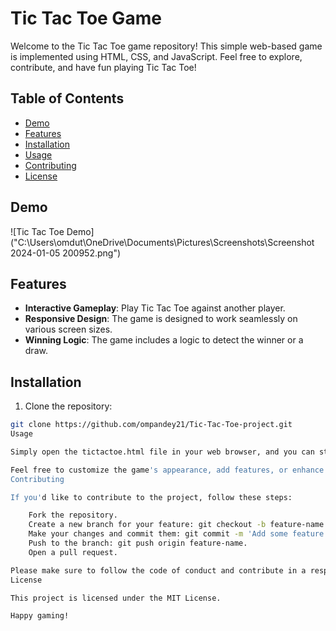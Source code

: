 
# Tic Tac Toe Game

Welcome to the Tic Tac Toe game repository! This simple web-based game is implemented using HTML, CSS, and JavaScript. Feel free to explore, contribute, and have fun playing Tic Tac Toe!

## Table of Contents

- [Demo](#demo)
- [Features](#features)
- [Installation](#installation)
- [Usage](#usage)
- [Contributing](#contributing)
- [License](#license)

## Demo

![Tic Tac Toe Demo]("C:\Users\omdut\OneDrive\Documents\Pictures\Screenshots\Screenshot 2024-01-05 200952.png")

## Features

- **Interactive Gameplay**: Play Tic Tac Toe against another player.
- **Responsive Design**: The game is designed to work seamlessly on various screen sizes.
- **Winning Logic**: The game includes a logic to detect the winner or a draw.

## Installation

1. Clone the repository:

```bash
git clone https://github.com/ompandey21/Tic-Tac-Toe-project.git
Usage

Simply open the tictactoe.html file in your web browser, and you can start playing Tic Tac Toe. Click on the cells to make your move and enjoy the game!

Feel free to customize the game's appearance, add features, or enhance the code according to your preferences.
Contributing

If you'd like to contribute to the project, follow these steps:

    Fork the repository.
    Create a new branch for your feature: git checkout -b feature-name.
    Make your changes and commit them: git commit -m 'Add some feature'.
    Push to the branch: git push origin feature-name.
    Open a pull request.

Please make sure to follow the code of conduct and contribute in a respectful manner.
License

This project is licensed under the MIT License.

Happy gaming!



